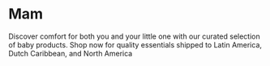 # Mam
Discover comfort for both you and your little one with our curated selection of baby products. Shop now for quality essentials shipped to Latin America, Dutch Caribbean, and North America
